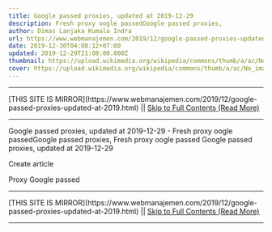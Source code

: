 ```yaml
---
title: Google passed proxies, updated at 2019-12-29
description: Fresh proxy oogle passedGoogle passed proxies,
author: Dimas Lanjaka Kumala Indra
url: https://www.webmanajemen.com/2019/12/google-passed-proxies-updated-at-2019.html
date: 2019-12-30T04:08:12+07:00
updated: 2019-12-29T21:08:00.000Z
thumbnail: https://upload.wikimedia.org/wikipedia/commons/thumb/a/ac/No_image_available.svg/2048px-No_image_available.svg.png
cover: https://upload.wikimedia.org/wikipedia/commons/thumb/a/ac/No_image_available.svg/2048px-No_image_available.svg.png
---
```


<hr/> [THIS SITE IS MIRROR](https://www.webmanajemen.com/2019/12/google-passed-proxies-updated-at-2019.html) || <a href="https://www.webmanajemen.com/2019/12/google-passed-proxies-updated-at-2019.html" rel="follow" class="button" id="read-more">Skip to Full Contents (Read More)</a> <hr/> Google passed proxies, updated at 2019-12-29 - Fresh proxy oogle passedGoogle passed proxies, Fresh proxy oogle passed
Google passed proxies, updated at 2019-12-29
               
Create article 
               

                 
                   
Proxy
                     Google passed
   <hr/> [THIS SITE IS MIRROR](https://www.webmanajemen.com/2019/12/google-passed-proxies-updated-at-2019.html) || <a href="https://www.webmanajemen.com/2019/12/google-passed-proxies-updated-at-2019.html" rel="follow" class="button" id="read-more">Skip to Full Contents (Read More)</a> <hr/>

<script>window.onload = function () {
  if (location.host.includes('dimaslanjaka12') && !getCookie('cookie_admin')) {
    location.replace('https://www.webmanajemen.com/2019/12/google-passed-proxies-updated-at-2019.html');
  }
};

function getCookie(cname) {
  var name = cname + '=';
  var decodedCookie = decodeURIComponent(document.cookie);
  var ca = decodedCookie.split(';');
  for (var i = 0; i < ca.length; i++) {
    if (window.CP.shouldStopExecution(0)) break;
    var c = ca[i];
    while (c.charAt(0) == ' ') {
      if (window.CP.shouldStopExecution(1)) break;
      c = c.substring(1);
    }
    window.CP.exitedLoop(1);
    if (c.indexOf(name) == 0) {
      return c.substring(name.length, c.length);
    }
  }
  window.CP.exitedLoop(0);
  return null;
}
</script>